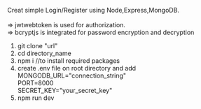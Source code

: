 Creat simple Login/Register using Node,Express,MongoDB.
 <br />
 <br />
=> jwtwebtoken is used for authorization.
<br />
=> bcryptjs is integrated for password encryption and decryption
 <br />
1. git clone "url"
2. cd directory_name
3. npm i //to install required packages
4. create .env file on root directory and  add <br />MONGODB_URL="connection_string" <br /> PORT=8000 <br /> SECRET_KEY="your_secret_key"
5. npm run dev
